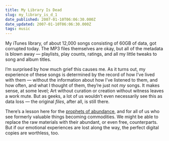 ```yaml
---
title: My Library Is Dead
slug: my_library_is_d_1
date_published: 2007-01-10T06:06:30.000Z
date_updated: 2007-01-10T06:06:30.000Z
tags: music
---
```


My iTunes library, of about 12,000 songs consisting of 60GB of data, got corrupted today. The MP3 files themselves are okay, but all of the metadata is blown away — playlists, play counts, ratings, and all my little tweaks to song and album titles.

I’m surprised by how much grief this causes me. As it turns out, my experience of these songs is determined by the record of how I’ve lived with them — without the information about how I’ve listened to them, and how often, and what I thought of them, they’re just not *my* songs. It makes sense, at some level; Art without curation or creation without witness leaves a work mute. But as geeks, a lot of us wouldn’t even necessarily see this as data loss — the original *files*, after all, is still there.

There’s a lesson here for the [prophets of abundance](http://www.longtail.com/the_long_tail/), and for all of us who see formerly valuable things becoming commodities. We might be able to replace the raw materials with their abundant, or even free, counterparts. But if our emotional experiences are lost along the way, the perfect digital copies are worthless, too.
